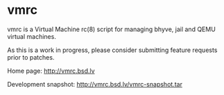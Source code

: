 vmrc
====

vmrc is a Virtual Machine rc(8) script for managing bhyve, jail and QEMU virtual machines. 

As this is a work in progress, please consider submitting feature requests prior to patches.

Home page: http://vmrc.bsd.lv

Development snapshot: http://vmrc.bsd.lv/vmrc-snapshot.tar
